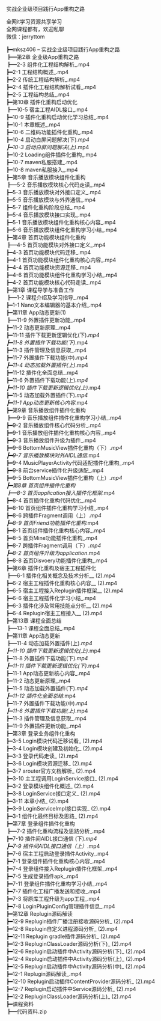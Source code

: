实战企业级项目践行App重构之路

全网it学习资源共享学习<br>全网课程都有，欢迎私聊<br>微信：jerryttom<br>

┣━mksz406 – 实战企业级项目践行App重构之路<br> ┣━第2章 企业级App重构之路<br> ┣━2-3 组件化工程结构解析_.mp4<br> ┣━2-1 工程结构概述_.mp4<br> ┣━2-2 传统工程结构解析_.mp4<br> ┣━2-4 插件化工程结构解析试看_.mp4<br> ┣━2-5 工程结构总结_.mp4<br> ┣━第10章 插件化重构启动优化<br> ┣━10-5 宿主工程AIDL接口_.mp4<br> ┣━10-9 插件化重构启动优化学习总结_.mp4<br> ┣━10-1 本章概述_.mp4<br> ┣━10-6 二维码功能插件化重构_.mp4<br> ┣━10-4 启动白屏问题解决(下)_.mp4<br> ┣━10-3 启动白屏问题解决(上)_.mp4<br> ┣━10-2 Loading组件插件化重构_.mp4<br> ┣━10-7 maven私服搭建_.mp4<br> ┣━10-8 maven私服接入_.mp4<br> ┣━第5章 音乐播放模块组件化重构<br> ┣━5-2 音乐播放模块核心代码走读_.mp4<br> ┣━5-3 音乐播放模块对外接口定义_.mp4<br> ┣━5-5 音乐播放模块与外界通信_.mp4<br> ┣━5-7 组件化重构阶段总结_.mp4<br> ┣━5-4 音乐播放模块接口实现_.mp4<br> ┣━5-1 音乐播放模块组件化重构核心内容_.mp4<br> ┣━5-6 音乐播放模块组件化重构学习小结_.mp4<br> ┣━第4章 首页功能模块组件化重构<br> ┣━4-5 首页功能模块对外接口定义_.mp4<br> ┣━4-3 首页功能模块代码迁移_.mp4<br> ┣━4-1 首页功能模块组件化重构核心内容_.mp4<br> ┣━4-4 首页功能模块资源迁移_.mp4<br> ┣━4-6 首页功能模块组件化重构学习小结_.mp4<br> ┣━4-2 首页功能模块核心代码走读_.mp4<br> ┣━第1章 课程导学与准备工作<br> ┣━1-2 课程介绍及学习指导_.mp4<br> ┣━1-1 Nano文本编辑器的基本介绍_.mp4<br> ┣━第11章 App动态更新(1)<br> ┣━11-9 外置插件更新功能_.mp4<br> ┣━11-2 动态更新原理_.mp4<br> ┣━11-11 插件下载更新逻辑优化(下)_.mp4<br> ┣━11-8 外置插件下载功能(下)_.mp4<br> ┣━11-3 插件管理及信息获取_.mp4<br> ┣━11-7 外置插件下载功能(中)_.mp4<br> ┣━11-4 动态加载外置插件(上)_.mp4<br> ┣━11-12 插件化全面总结_.mp4<br> ┣━11-6 外置插件下载功能(上)_.mp4<br> ┣━11-10 插件下载更新逻辑优化(上)_.mp4<br> ┣━11-5 动态加载外置插件(下)_.mp4<br> ┣━11-1 App动态更新核心内容_.mp4<br> ┣━第9章 音乐播放组件插件化重构<br> ┣━9-9 音乐播放组件插件化重构学习小结_.mp4<br> ┣━9-2 音乐播放组件核心代码分析_.mp4<br> ┣━9-1 音乐播放组件插件化重构核心内容_.mp4<br> ┣━9-3 音乐播放组件升级为插件_.mp4<br> ┣━9-6 BottomMusicView插件化重构（下）_.mp4<br> ┣━9-7 音乐播放模块对外AIDL通信_.mp4<br> ┣━9-4 MusicPlayerActivity代码适配插件化重构_.mp4<br> ┣━9-8 前台service插件化升级适配_.mp4<br> ┣━9-5 BottomMusicView插件化重构（上）_.mp4<br> ┣━第8章 首页组件插件化重构<br> ┣━8-3 首页application接入插件化框架_.mp4<br> ┣━8-4 首页插件化重构代码优化_.mp4<br> ┣━8-10 首页组件插件化重构学习小结_.mp4<br> ┣━8-6 跨插件Fragment调用（上）_.mp4<br> ┣━8-9 首页Friend功能插件化重构_.mp4<br> ┣━8-1 首页组件插件化重构核心内容_.mp4<br> ┣━8-5 首页Mine功能插件化重构_.mp4<br> ┣━8-7 跨插件Fragment调用（下）_.mp4<br> ┣━8-2 首页组件升级为application_.mp4<br> ┣━8-8 首页Disvoery功能插件化重构_.mp4<br> ┣━第6章 插件化重构及宿主工程插件化<br> ┣━6-1 插件化相关概念及技术分析__ (2).mp4<br> ┣━6-2 宿主工程插件化重构核心内容__ (2).mp4<br> ┣━6-5 宿主工程接入Replugin插件框架__ (2).mp4<br> ┣━6-6 宿主工程插件化学习小结_.mp4<br> ┣━6-3 插件化涉及常用技能点分析__ (2).mp4<br> ┣━6-4 Replugin宿主工程接入__ (2).mp4<br> ┣━第13章 课程全面总结<br> ┣━13-1 课程全面总结_.mp4<br> ┣━第11章 App动态更新<br> ┣━11-4 动态加载外置插件(上)_.mp4<br> ┣━11-10 插件下载更新逻辑优化(上)_.mp4<br> ┣━11-8 外置插件下载功能(下)_.mp4<br> ┣━11-11 插件下载更新逻辑优化(下)_.mp4<br> ┣━11-1 App动态更新核心内容_.mp4<br> ┣━11-2 动态更新原理_.mp4<br> ┣━11-5 动态加载外置插件(下)_.mp4<br> ┣━11-12 插件化全面总结_.mp4<br> ┣━11-7 外置插件下载功能(中)_.mp4<br> ┣━11-6 外置插件下载功能(上)_.mp4<br> ┣━11-3 插件管理及信息获取_.mp4<br> ┣━11-9 外置插件更新功能_.mp4<br> ┣━第3章 登录业务组件化重构<br> ┣━3-5 Login模块代码迁移试看_ (2).mp4<br> ┣━3-4 Login模块创建及初始化_ (2).mp4<br> ┣━3-3 登录代码走读_ (2).mp4<br> ┣━3-6 Login模块资源迁移_ (2).mp4<br> ┣━3-7 arouter官方文档解析_ (2).mp4<br> ┣━3-10 主工程调用LoginService接口_ (2).mp4<br> ┣━3-2 登录模块组件化概述_ (2).mp4<br> ┣━3-8 LoginService接口定义_ (2).mp4<br> ┣━3-11 本章小结_ (2).mp4<br> ┣━3-9 LoginServiceImpl接口实现_ (2).mp4<br> ┣━3-1 组件化最终目标及思路_ (2).mp4<br> ┣━第7章 登录组件插件化重构<br> ┣━7-2 插件化重构流程及思路分析_.mp4<br> ┣━7-10 插件间AIDL接口通信 (下)_.mp4<br> ┣━7-9 插件间AIDL接口通信（上）_.mp4<br> ┣━7-6 宿主工程启动登录插件Activity_.mp4<br> ┣━7-1 登录组件插件化重构核心内容_.mp4<br> ┣━7-4 登录组件接入Replugin插件化框架_.mp4<br> ┣━7-5 生成登录插件apk_.mp4<br> ┣━7-11 登录组件插件化重构学习小结_.mp4<br> ┣━7-7 插件化工程广播发送和接收_.mp4<br> ┣━7-3 将原库工程升级为app工程_.mp4<br> ┣━7-8 LoginPluginConfig管理插件信息_.mp4<br> ┣━第12章 Replugin源码解读<br> ┣━12-9 Replugin插件广播注册接收源码分析_ (2).mp4<br> ┣━12-8 Replugin自定义进程源码分析_ (2).mp4<br> ┣━12-11 Replugin gradle插件源码分析_ (2).mp4<br> ┣━12-3 RepluginClassLoader源码分析(下)_ (2).mp4<br> ┣━12-6 Replugin启动插件中Activity源码分析(下)_ (2).mp4<br> ┣━12-4 Replugin启动插件中Activity源码分析(上)_ (2).mp4<br> ┣━12-5 Replugin启动插件中Activity源码分析(中)_ (2).mp4<br> ┣━12-1 Replugin源码解读_.mp4<br> ┣━12-10 Replugin启动插件ContentProvider源码分析_ (2).mp4<br> ┣━12-7 Replugin启动插件中Service源码分析_ (2).mp4<br> ┣━12-2 RepluginClassLoader源码分析(上)_ (2).mp4<br> ┣━课程资料<br> ┣━代码资料.zip